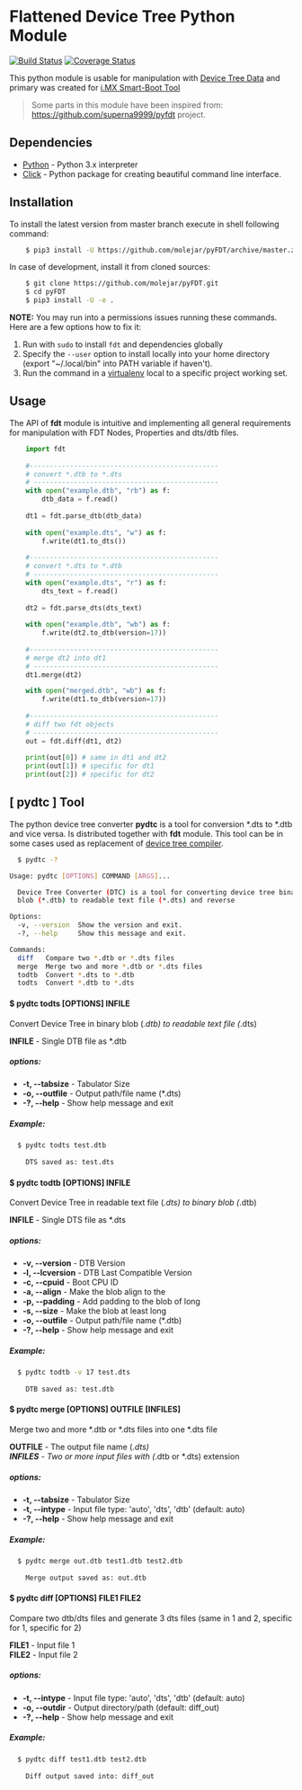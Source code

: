 # Flattened Device Tree Python Module 

[![Build Status](https://travis-ci.org/molejar/pyFDT.svg?branch=master)](https://travis-ci.org/molejar/pyFDT)
[![Coverage Status](https://coveralls.io/repos/github/molejar/pyFDT/badge.svg)](https://coveralls.io/github/molejar/pyFDT)

This python module is usable for manipulation with [Device Tree Data](https://www.devicetree.org/) and primary was 
created for [i.MX Smart-Boot Tool](https://github.com/molejar/pyIMX/blob/master/doc/imxsb.md)

> Some parts in this module have been inspired from: https://github.com/superna9999/pyfdt project.


Dependencies
------------

- [Python](https://www.python.org) - Python 3.x interpreter
- [Click](http://click.pocoo.org/6) - Python package for creating beautiful command line interface.

Installation
------------

To install the latest version from master branch execute in shell following command:

``` bash
    $ pip3 install -U https://github.com/molejar/pyFDT/archive/master.zip
```

In case of development, install it from cloned sources:

``` bash
    $ git clone https://github.com/molejar/pyFDT.git
    $ cd pyFDT
    $ pip3 install -U -e .
```

**NOTE:** You may run into a permissions issues running these commands. Here are a few options how to fix it:

1. Run with `sudo` to install `fdt` and dependencies globally
2. Specify the `--user` option to install locally into your home directory (export "~/.local/bin" into PATH variable if haven't).
3. Run the command in a [virtualenv](https://virtualenv.pypa.io/en/latest/) local to a specific project working set.


Usage
-----

The API of **fdt** module is intuitive and implementing all general requirements for manipulation with FDT Nodes, Properties and dts/dtb files.

```python
    import fdt
    
    #-----------------------------------------------
    # convert *.dtb to *.dts
    # ----------------------------------------------
    with open("example.dtb", "rb") as f:
        dtb_data = f.read()
        
    dt1 = fdt.parse_dtb(dtb_data)
    
    with open("example.dts", "w") as f:
        f.write(dt1.to_dts())
        
    #-----------------------------------------------
    # convert *.dts to *.dtb
    # ----------------------------------------------
    with open("example.dts", "r") as f:
        dts_text = f.read()
        
    dt2 = fdt.parse_dts(dts_text)
    
    with open("example.dtb", "wb") as f:
        f.write(dt2.to_dtb(version=17))
        
    #-----------------------------------------------
    # merge dt2 into dt1
    # ----------------------------------------------
    dt1.merge(dt2)

    with open("merged.dtb", "wb") as f:
        f.write(dt1.to_dtb(version=17))
        
    #-----------------------------------------------
    # diff two fdt objects
    # ----------------------------------------------
    out = fdt.diff(dt1, dt2)
    
    print(out[0]) # same in dt1 and dt2
    print(out[1]) # specific for dt1
    print(out[2]) # specific for dt2
```

[ pydtc ] Tool
--------------

The python device tree converter **pydtc** is a tool for conversion *.dts to *.dtb and vice versa. Is distributed
together with **fdt** module. This tool can be in some cases used as replacement of [device tree compiler](https://git.kernel.org/pub/scm/utils/dtc/dtc.git).  

```bash
  $ pydtc -?

Usage: pydtc [OPTIONS] COMMAND [ARGS]...

  Device Tree Converter (DTC) is a tool for converting device tree binary
  blob (*.dtb) to readable text file (*.dts) and reverse

Options:
  -v, --version  Show the version and exit.
  -?, --help     Show this message and exit.

Commands:
  diff   Compare two *.dtb or *.dts files
  merge  Merge two and more *.dtb or *.dts files
  todtb  Convert *.dts to *.dtb
  todts  Convert *.dtb to *.dts
```


#### $ pydtc todts [OPTIONS] INFILE

Convert Device Tree in binary blob (*.dtb) to readable text file (*.dts)

**INFILE** - Single DTB file as *.dtb

##### options:
* **-t, --tabsize** - Tabulator Size
* **-o, --outfile** - Output path/file name (*.dts)
* **-?, --help** - Show help message and exit

##### Example:

``` bash
  $ pydtc todts test.dtb
    
    DTS saved as: test.dts
```

#### $ pydtc todtb [OPTIONS] INFILE

Convert Device Tree in readable text file (*.dts) to binary blob (*.dtb)

**INFILE** - Single DTS file as *.dts

##### options:
* **-v, --version** - DTB Version
* **-l, --lcversion** - DTB Last Compatible Version
* **-c, --cpuid** - Boot CPU ID
* **-a, --align** - Make the blob align to the <bytes>
* **-p, --padding** - Add padding to the blob of <bytes> long
* **-s, --size** - Make the blob at least <bytes> long
* **-o, --outfile** - Output path/file name (*.dtb)
* **-?, --help** - Show help message and exit

##### Example:

``` bash
  $ pydtc todtb -v 17 test.dts
  
    DTB saved as: test.dtb
```

#### $ pydtc merge [OPTIONS] OUTFILE [INFILES]

Merge two and more *.dtb or *.dts files into one *.dts file

**OUTFILE** - The output file name (*.dts)  <br>
**INFILES** - Two or more input files with (*.dtb or *.dts) extension

##### options:
* **-t, --tabsize** - Tabulator Size
* **-t, --intype** - Input file type: 'auto', 'dts', 'dtb' (default: auto)
* **-?, --help** - Show help message and exit

##### Example:

``` bash
  $ pydtc merge out.dtb test1.dtb test2.dtb
    
    Merge output saved as: out.dtb
```

#### $ pydtc diff [OPTIONS] FILE1 FILE2

Compare two dtb/dts files and generate 3 dts files (same in 1 and 2, specific for 1, specific for 2)

**FILE1** - Input file 1  <br>
**FILE2** - Input file 2

##### options:
* **-t, --intype** - Input file type: 'auto', 'dts', 'dtb' (default: auto)
* **-o, --outdir** - Output directory/path (default: diff_out)
* **-?, --help** - Show help message and exit

##### Example:

``` bash
  $ pydtc diff test1.dtb test2.dtb
    
    Diff output saved into: diff_out
```
